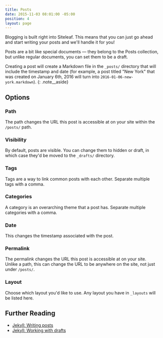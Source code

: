 ```yaml
---
title: Posts
date: 2015-11-03 08:01:00 -05:00
position: 4
layout: page
---
```


Blogging is built right into Siteleaf. This means that you can just go ahead and start writing your posts and we'll handle it for you!

Posts are a bit like special documents — they belong to the Posts collection, but unlike regular documents, you can set them to be a draft.

Creating a post will create a Markdown file in the `_posts/` directory that will include the timestamp and date (for example, a post titled "New York" that was created on January 6th, 2016 will turn into `2016-01-06-new-york.markdown`).
{: .note__aside}

## Options

### Path

The path changes the URL this post is accessible at on your site within the `/posts/` path.

### Visibility

By default, posts are visible. You can change them to hidden or draft, in which case they'd be moved to the `_drafts/` directory.

### Tags

Tags are a way to link common posts with each other. Separate multiple tags with a comma.

### Categories

A category is an overarching theme that a post has. Separate multiple categories with a comma.

### Date

This changes the timestamp associated with the post.

### Permalink

The permalink changes the URL this post is accessible at on your site. Unlike a path, this can change the URL to be anywhere on the site, not just under `/posts/`.

### Layout

Choose which layout you'd like to use. Any layout you have in `_layouts` will be listed here.

## Further Reading

- [Jekyll: Writing posts](http://jekyllrb.com/docs/posts/)
- [Jekyll: Working with drafts](http://jekyllrb.com/docs/drafts/)
